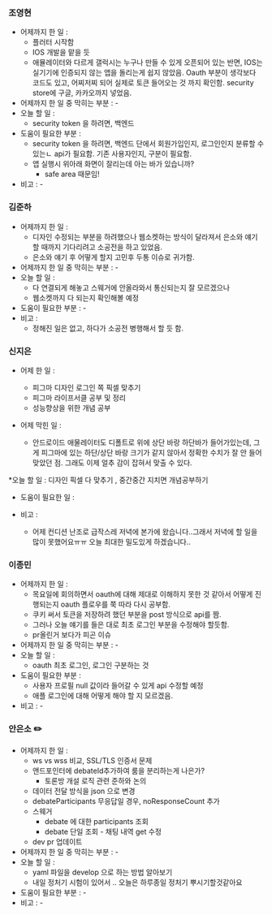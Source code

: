 ### 조영현
* 어제까지 한 일 : 
	* 플러터 시작함
	* IOS 개발을 맡을 듯
	* 애뮬레이터와 다르게 갤럭시는 누구나 만들 수 있게 오픈되어 있는 반면, IOS는 실기기에 인증되지 않는 앱을 돌리는게 쉽지 않았음. Oauth 부분이 생각보다 코드도 있고, 어찌저찌 되어 실제로 토큰 들어오는 것 까지 확인함. security store에 구글, 카카오까지 넣었음.
* 어제까지 한 일 중 막히는 부분 : -  
* 오늘 할 일 : 
	* security token 을 하려면, 백엔드 
* 도움이 필요한 부분 : 
	* security token 을 하려면, 백엔드 단에서 회원가입인지, 로그인인지 분류할 수 있는ㄴ api가 필요함. 기존 사용자인지, 구분이 필요함.
	* 앱 실행시 위아래 화면이 잘리는데 아는 바가 있습니까?
		* safe area 때문임!
* 비고 : -


### 김준하
* 어제까지 한 일 : 
	* 디자인 수정되는 부분을 하려했으나 웹소켓하는 방식이 달라져서 은소와 얘기할 때까지 기다리려고 소공전을 하고 있었음.
	* 은소와 얘기 후 어떻게 할지 고민후 두통 이슈로 귀가함.
* 어제까지 한 일 중 막히는 부분 : -  
* 오늘 할 일 : 
	* 다 연결되게 해놓고 스웨거에 안올라와서 통신되는지 잘 모르겠으나
	* 웹소켓까지 다 되는지 확인해볼 예정
* 도움이 필요한 부분 : -  
* 비고 : 
	* 정해진 일은 없고, 하다가 소공전 병행해서 할 듯 함.


### 신지은 
* 어제 한 일 : 
	* 피그마 디자인 로그인 쪽 픽셀 맞추기
	* 피그마 라이프서클 공부 및 정리
	* 성능향상을 위한 개념 공부

* 어제 막힌 일 : 
	* 안드로이드 애물레이터도 디폴트로 위에 상단 바랑 하단바가 들어가있는데, 그게 피그마에 있는 하단/상단 바랑 크기가 같지 않아서 정확한 수치가 잘 안 들어맞았던 점. 그래도 이제 얼추 감이 잡혀서 맞출 수 있다. 

 *오늘 할 일 : 디자인 픽셀 다 맞추기 , 중간중간 지치면 개념공부하기

* 도움이 필요한 일 : 

* 비고 : 
	* 어제 컨디션 난조로 급작스레 저녁에 본가에 왔습니다..그래서 저녁에 할 일을 많이 못했어요ㅠㅠ 오늘 최대한 밀도있게 하겠습니다..
  

### 이종민
* 어제까지 한 일 : 
	* 목요일에 회의하면서 oauth에 대해 제대로 이해하지 못한 것 같아서 어떻게 진행되는지 oauth 플로우를 쭉 따라 다시 공부함.
	* 쿠키 써서 토큰을 저장하려 했던 부분을 post 방식으로 api를 짬.
	* 그러나 오늘 얘기를 들은 대로 최초 로그인 부분을 수정해야 할듯함.
	* pr올린거 보다가 피곤 이슈
* 어제까지 한 일 중 막히는 부분 : -  
* 오늘 할 일 : 
	* oauth 최초 로그인, 로그인 구분하는 것
* 도움이 필요한 부분 : 
	* 사용자 프로필 null 값이라 들어갈 수 있게 api 수정할 예정
	* 애플 로그인에 대해 어떻게 해야 할 지 모르겠음.
* 비고 : -


### 안은소 ✏️
* 어제까지 한 일 : 
	* ws vs wss 비교, SSL/TLS 인증서 문제
	* 앤드포인터에 debateId추가하여 룸을 분리하는게 나은가?
		* 토론방 개설 로직 관련 준하와 논의
	* 데이터 전달 방식을 json 으로 변경
	* debateParticipants 무응답일 경우, noResponseCount 추가
	* 스웨거
		* debate 에 대한 participants 조회
		* debate 단일 조회 - 채팅 내역 get 수정
	* dev pr 업데이트
* 어제까지 한 일 중 막히는 부분 : -  
* 오늘 할 일 : 
	* yaml 파일을 develop 으로 하는 방법 알아보기
	* 내일 정처기 시험이 있어서 .. 오늘은 하루종일 정처기 뿌시기할것같아요
* 도움이 필요한 부분 : -  
* 비고 : -
  
